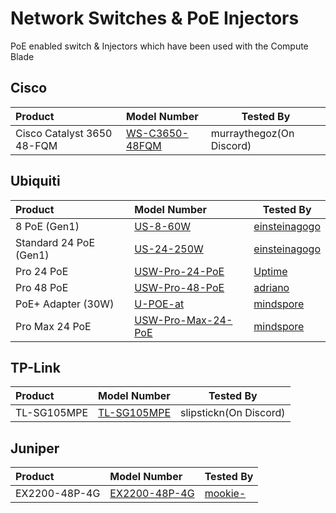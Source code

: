# Network Switches & PoE Injectors

PoE enabled switch & Injectors which have been used with the Compute Blade

## Cisco
| Product                       | Model Number        | Tested By |
| :---------------------------- | :------------------ | --------- |
| Cisco Catalyst 3650 48-FQM    | [WS-C3650-48FQM](https://www.cisco.com/c/en/us/products/collateral/switches/catalyst-3650-series-switches/data_sheet-c78-729449.html) | murraythegoz(On Discord) |

## Ubiquiti

| Product                | Model Number       | Tested By |
| :--------------------- |:------------------ | --------- |
| 8 PoE (Gen1)           | [US-8-60W](https://techspecs.ui.com/unifi/switching/us-8-60w) | [einsteinagogo](https://github.com/einsteinagogo) |
| Standard 24 PoE (Gen1) | [US-24-250W](https://techspecs.ui.com/unifi/switching/us-24-250w) | [einsteinagogo](https://github.com/einsteinagogo) |
| Pro 24 PoE             | [USW-Pro-24-PoE](https://techspecs.ui.com/unifi/switching/usw-pro-24-poe) | [Uptime](https://github.com/uptime-industries) |
| Pro 48 PoE             | [USW-Pro-48-PoE](https://techspecs.ui.com/unifi/switching/usw-pro-48-poe) | [adriano](https://github.com/Adriano8899) |
| PoE+ Adapter (30W)     | [U-POE-at](https://techspecs.ui.com/unifi/accessories/u-poe-at) | [mindspore](https://github.com/cKhoff) |
| Pro Max 24 PoE         | [USW-Pro-Max-24-PoE](https://techspecs.ui.com/unifi/switching/usw-pro-max-24-poe) | [mindspore](https://github.com/cKhoff) |


## TP-Link

| Product     | Model Number        | Tested By |
| :---------- | :------------------ | --------- |
| TL-SG105MPE | [TL-SG105MPE](https://www.tp-link.com/us/home-networking/5-port-switch/tl-sg105mpe/) | slipstickn(On Discord) |

## Juniper

| Product       | Model Number       | Tested By |
| :------------ |:------------------ | --------- |
| EX2200-48P-4G | [EX2200-48P-4G](https://www.juniper.net/documentation/product/us/en/ex2200/) | [mookie-](https://github.com/mookie-) |
